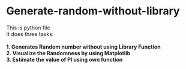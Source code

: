 # Generate-random-without-library
This is python file
<BR>It does three tasks:</br>
<br><b>1. Generates Random number without using Library Function</b>
<br><b>2. Visualize the Randomness by using Matplotlib
<br><b>3. Estimate the value of PI using own function</b>
